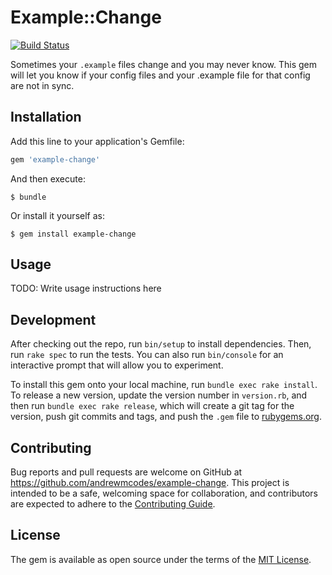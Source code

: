 # Example::Change
[![Build Status](https://travis-ci.org/andrewmcodes/example-change.svg?branch=master)](https://travis-ci.org/andrewmcodes/example-change)

Sometimes your `.example` files change and you may never know. This gem will let you know if your config files and your .example file for that config are not in sync.

## Installation

Add this line to your application's Gemfile:

```ruby
gem 'example-change'
```

And then execute:

    $ bundle

Or install it yourself as:

    $ gem install example-change

## Usage

TODO: Write usage instructions here

## Development

After checking out the repo, run `bin/setup` to install dependencies. Then, run `rake spec` to run the tests. You can also run `bin/console` for an interactive prompt that will allow you to experiment.

To install this gem onto your local machine, run `bundle exec rake install`. To release a new version, update the version number in `version.rb`, and then run `bundle exec rake release`, which will create a git tag for the version, push git commits and tags, and push the `.gem` file to [rubygems.org](https://rubygems.org).

## Contributing

Bug reports and pull requests are welcome on GitHub at https://github.com/andrewmcodes/example-change. This project is intended to be a safe, welcoming space for collaboration, and contributors are expected to adhere to the [Contributing Guide](https://github.com/andrewmcodes/example-change/CODE_OF_CONDUCT.md).

## License

The gem is available as open source under the terms of the [MIT License](https://opensource.org/licenses/MIT).
